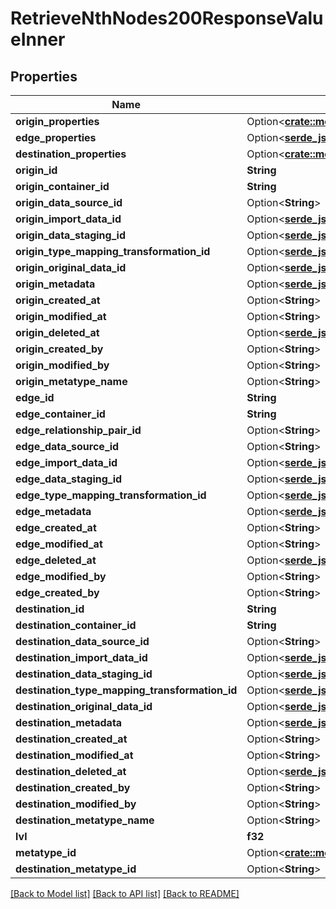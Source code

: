 # RetrieveNthNodes200ResponseValueInner

## Properties

Name | Type | Description | Notes
------------ | ------------- | ------------- | -------------
**origin_properties** | Option<[**crate::models::RetrieveNthNodes200ResponseValueInnerOriginProperties**](RetrieveNthNodes_200_response_value_inner_origin_properties.md)> |  | [optional]
**edge_properties** | Option<[**serde_json::Value**](.md)> |  | [optional]
**destination_properties** | Option<[**crate::models::RetrieveNthNodes200ResponseValueInnerOriginProperties**](RetrieveNthNodes_200_response_value_inner_origin_properties.md)> |  | [optional]
**origin_id** | **String** |  | 
**origin_container_id** | **String** |  | 
**origin_data_source_id** | Option<**String**> |  | [optional]
**origin_import_data_id** | Option<[**serde_json::Value**](.md)> |  | [optional]
**origin_data_staging_id** | Option<[**serde_json::Value**](.md)> |  | [optional]
**origin_type_mapping_transformation_id** | Option<[**serde_json::Value**](.md)> |  | [optional]
**origin_original_data_id** | Option<[**serde_json::Value**](.md)> |  | [optional]
**origin_metadata** | Option<[**serde_json::Value**](.md)> |  | [optional]
**origin_created_at** | Option<**String**> |  | [optional]
**origin_modified_at** | Option<**String**> |  | [optional]
**origin_deleted_at** | Option<[**serde_json::Value**](.md)> |  | [optional]
**origin_created_by** | Option<**String**> |  | [optional]
**origin_modified_by** | Option<**String**> |  | [optional]
**origin_metatype_name** | Option<**String**> |  | [optional]
**edge_id** | **String** |  | 
**edge_container_id** | **String** |  | 
**edge_relationship_pair_id** | Option<**String**> |  | [optional]
**edge_data_source_id** | Option<**String**> |  | [optional]
**edge_import_data_id** | Option<[**serde_json::Value**](.md)> |  | [optional]
**edge_data_staging_id** | Option<[**serde_json::Value**](.md)> |  | [optional]
**edge_type_mapping_transformation_id** | Option<[**serde_json::Value**](.md)> |  | [optional]
**edge_metadata** | Option<[**serde_json::Value**](.md)> |  | [optional]
**edge_created_at** | Option<**String**> |  | [optional]
**edge_modified_at** | Option<**String**> |  | [optional]
**edge_deleted_at** | Option<[**serde_json::Value**](.md)> |  | [optional]
**edge_modified_by** | Option<**String**> |  | [optional]
**edge_created_by** | Option<**String**> |  | [optional]
**destination_id** | **String** |  | 
**destination_container_id** | **String** |  | 
**destination_data_source_id** | Option<**String**> |  | [optional]
**destination_import_data_id** | Option<[**serde_json::Value**](.md)> |  | [optional]
**destination_data_staging_id** | Option<[**serde_json::Value**](.md)> |  | [optional]
**destination_type_mapping_transformation_id** | Option<[**serde_json::Value**](.md)> |  | [optional]
**destination_original_data_id** | Option<[**serde_json::Value**](.md)> |  | [optional]
**destination_metadata** | Option<[**serde_json::Value**](.md)> |  | [optional]
**destination_created_at** | Option<**String**> |  | [optional]
**destination_modified_at** | Option<**String**> |  | [optional]
**destination_deleted_at** | Option<[**serde_json::Value**](.md)> |  | [optional]
**destination_created_by** | Option<**String**> |  | [optional]
**destination_modified_by** | Option<**String**> |  | [optional]
**destination_metatype_name** | Option<**String**> |  | [optional]
**lvl** | **f32** |  | 
**metatype_id** | Option<[**crate::models::RetrieveNthNodes200ResponseValueInnerMetatypeId**](RetrieveNthNodes_200_response_value_inner_metatype_id.md)> |  | [optional]
**destination_metatype_id** | Option<**String**> |  | [optional]

[[Back to Model list]](../README.md#documentation-for-models) [[Back to API list]](../README.md#documentation-for-api-endpoints) [[Back to README]](../README.md)


